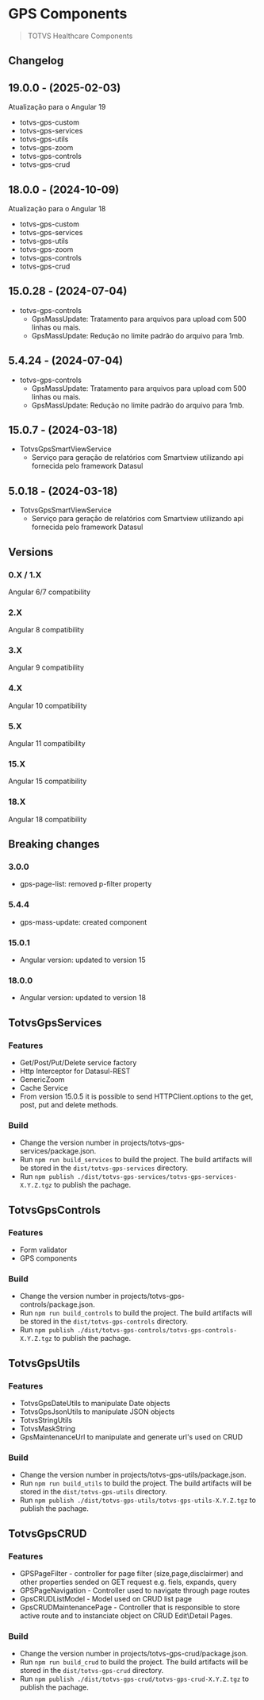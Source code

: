 # GPS Components

> TOTVS Healthcare Components

## Changelog

## 19.0.0 - (2025-02-03)
Atualização para o Angular 19
* totvs-gps-custom
* totvs-gps-services
* totvs-gps-utils
* totvs-gps-zoom
* totvs-gps-controls
* totvs-gps-crud

## 18.0.0 - (2024-10-09)
Atualização para o Angular 18
* totvs-gps-custom
* totvs-gps-services
* totvs-gps-utils
* totvs-gps-zoom
* totvs-gps-controls
* totvs-gps-crud

## 15.0.28 - (2024-07-04)
* totvs-gps-controls
  * GpsMassUpdate: Tratamento para arquivos para upload com 500 linhas ou mais.
  * GpsMassUpdate: Redução no limite padrão do arquivo para 1mb.

## 5.4.24 - (2024-07-04)
* totvs-gps-controls
  * GpsMassUpdate: Tratamento para arquivos para upload com 500 linhas ou mais.
  * GpsMassUpdate: Redução no limite padrão do arquivo para 1mb.

## 15.0.7 - (2024-03-18)
* TotvsGpsSmartViewService
  * Serviço para geração de relatórios com Smartview utilizando api fornecida pelo framework Datasul  

## 5.0.18 - (2024-03-18)
* TotvsGpsSmartViewService
  * Serviço para geração de relatórios com Smartview utilizando api fornecida pelo framework Datasul  


## Versions

### 0.X / 1.X
Angular 6/7 compatibility

### 2.X
Angular 8 compatibility

### 3.X
Angular 9 compatibility

### 4.X
Angular 10 compatibility

### 5.X
Angular 11 compatibility

### 15.X
Angular 15 compatibility

### 18.X
Angular 18 compatibility

## Breaking changes

### 3.0.0
- gps-page-list: removed p-filter property

### 5.4.4
- gps-mass-update: created component

### 15.0.1
- Angular version: updated to version 15

### 18.0.0
- Angular version: updated to version 18

## TotvsGpsServices

### Features
- Get/Post/Put/Delete service factory
- Http Interceptor for Datasul-REST
- GenericZoom
- Cache Service
- From version 15.0.5 it is possible to send HTTPClient.options to the get, post, put and delete methods.

### Build
- Change the version number in projects/totvs-gps-services/package.json.
- Run `npm run build_services` to build the project. The build artifacts will be stored in the `dist/totvs-gps-services` directory.
- Run `npm publish ./dist/totvs-gps-services/totvs-gps-services-X.Y.Z.tgz` to publish the pachage.


## TotvsGpsControls

### Features
- Form validator
- GPS components

### Build
- Change the version number in projects/totvs-gps-controls/package.json.
- Run `npm run build_controls` to build the project. The build artifacts will be stored in the `dist/totvs-gps-controls` directory.
- Run `npm publish ./dist/totvs-gps-controls/totvs-gps-controls-X.Y.Z.tgz` to publish the pachage.


## TotvsGpsUtils

### Features
- TotvsGpsDateUtils to manipulate Date objects
- TotvsGpsJsonUtils to manipulate JSON objects
- TotvsStringUtils
- TotvsMaskString
- GpsMaintenanceUrl to manipulate and generate url's used on CRUD

### Build
- Change the version number in projects/totvs-gps-utils/package.json.
- Run `npm run build_utils` to build the project. The build artifacts will be stored in the `dist/totvs-gps-utils` directory.
- Run `npm publish ./dist/totvs-gps-utils/totvs-gps-utils-X.Y.Z.tgz` to publish the pachage.

## TotvsGpsCRUD

### Features
- GPSPageFilter - controller for page filter (size,page,disclairmer) and other properties sended on GET request e.g. fiels, expands, query
- GPSPageNavigation - Controller used to navigate through page routes
- GpsCRUDListModel - Model used on CRUD list page
- GpsCRUDMaintenancePage - Controller that is responsible to store active route and to instanciate object on CRUD Edit\Detail Pages.

### Build
- Change the version number in projects/totvs-gps-crud/package.json.
- Run `npm run build_crud` to build the project. The build artifacts will be stored in the `dist/totvs-gps-crud` directory.
- Run `npm publish ./dist/totvs-gps-crud/totvs-gps-crud-X.Y.Z.tgz` to publish the pachage.
